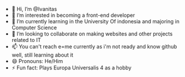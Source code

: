 - 👋 Hi, I’m @Ivanitas
- 👀 I’m interested in becoming a front-end developer
- 🌱 I’m currently learning in the University Of indonesia and majoring in Computer Science
- 💞️ I’m looking to collaborate on making websites and other projects related to IT
- 📫 You can't reach e=me currently as i'm not ready and know github well, still learning about it
- 😄 Pronouns: He/Him
- ⚡ Fun fact: Plays Europa Universalis 4 as a hobby

<!---
Ivanitas/Ivanitas is a ✨ special ✨ repository because its `README.md` (this file) appears on your GitHub profile.
You can click the Preview link to take a look at your changes.
--->
